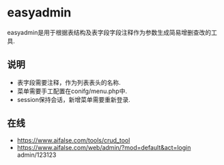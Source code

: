# easyadmin
easyadmin是用于根据表结构及表字段字段注释作为参数生成简易增删查改的工具.

## 说明
* 表字段需要注释，作为列表表头的名称.
* 菜单需要手工配置在conifg/menu.php中.
* session保持会话，新增菜单需要重新登录.

## 在线
* https://www.aifalse.com/tools/crud_tool
* https://www.aifalse.com/web/admin/?mod=default&act=login   admin/123123

